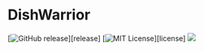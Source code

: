 # DishWarrior

[![GitHub release](http://img.shields.io/badge/Version-0.9-brightgreen.svg?style=flat)][release]
[![MIT License](http://img.shields.io/badge/license-MIT-blue.svg?style=flat)][license] 
![](https://img.shields.io/badge/Platform-Arduino-orange.svg?style=flat)

